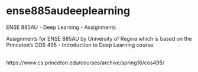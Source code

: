 # ense885audeeplearning
ENSE 885AU - Deep Learning - Assignments
<p>Assignments for ENSE 885AU by University of Regina which is based on the Princeton’s COS 495 - Introduction to Deep Learning course.</p>
<br>https://www.cs.princeton.edu/courses/archive/spring16/cos495/
